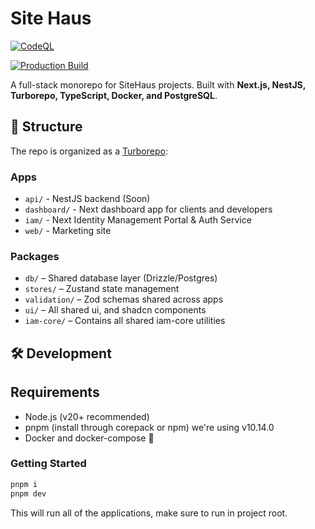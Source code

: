 # Site Haus

[![CodeQL](https://github.com/SiteHaus/sitehaus/actions/workflows/github-code-scanning/codeql/badge.svg)](https://github.com/SiteHaus/sitehaus/actions/workflows/github-code-scanning/codeql)

[![Production Build](https://github.com/SiteHaus/sitehaus/actions/workflows/ci.yml/badge.svg)](https://github.com/SiteHaus/sitehaus/actions/workflows/ci.yml)

A full-stack monorepo for SiteHaus projects. Built with **Next.js, NestJS, Turborepo, TypeScript, Docker, and PostgreSQL**.

## 📂 Structure

The repo is organized as a [Turborepo](https://turborepo.com/docs):

### Apps

- `api/` - NestJS backend (Soon)
- `dashboard/` - Next dashboard app for clients and developers
- `iam/` - Next Identity Management Portal & Auth Service
- `web/` - Marketing site

### Packages

- `db/` – Shared database layer (Drizzle/Postgres)
- `stores/` – Zustand state management
- `validation/` – Zod schemas shared across apps
- `ui/` – All shared ui, and shadcn components
- `iam-core/` – Contains all shared iam-core utilities

## 🛠️ Development

## Requirements

- Node.js (v20+ recommended)
- pnpm (install through corepack or npm) we're using v10.14.0
- Docker and docker-compose 🐳

### Getting Started

```sh
pnpm i
pnpm dev
```

This will run all of the applications, make sure to run in project root.
